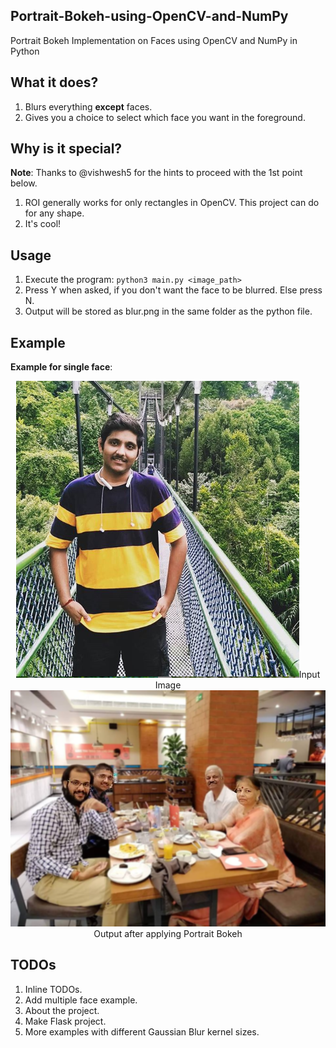 ## Portrait-Bokeh-using-OpenCV-and-NumPy

Portrait Bokeh Implementation on Faces using OpenCV and NumPy in Python

## What it does?

1. Blurs everything **except** faces. 
2. Gives you a choice to select which face you want in the foreground.

## Why is it special?

**Note**: Thanks to @vishwesh5 for the hints to proceed with the 1st point below.

1. ROI generally works for only rectangles in OpenCV. This project can do for any shape. 
2. It's cool! 

## Usage

1. Execute the program: `python3 main.py <image_path>`
2. Press Y when asked, if you don't want the face to be blurred. Else press N.
3. Output will be stored as blur.png in the same folder as the python file.

## Example

**Example for single face**:

<center><img src="Kushashwa.PNG">Input Image</img></center>
<center><img src="blur.png">Output after applying Portrait Bokeh</img></center>

## TODOs

1. Inline TODOs. 
2. Add multiple face example.
3. About the project.
4. Make Flask project.
5. More examples with different Gaussian Blur kernel sizes. 


